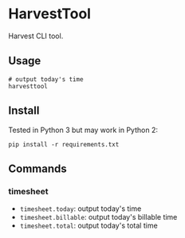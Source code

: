 # HarvestTool

Harvest CLI tool.

## Usage

```
# output today's time
harvesttool
```

## Install

Tested in Python 3 but may work in Python 2:

```
pip install -r requirements.txt
```

## Commands

### timesheet

* `timesheet.today`: output today's time
* `timesheet.billable`: output today's billable time
* `timesheet.total`: output today's total time
